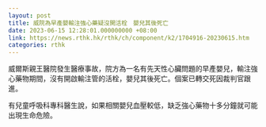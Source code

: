 ```yaml
---
layout: post
title: 威院為早產嬰輸注強心藥疑沒開活栓　嬰兒其後死亡
date: 2023-06-15 12:28:01.000000000 +08:00
link: https://news.rthk.hk/rthk/ch/component/k2/1704916-20230615.htm
categories: rthk
---
```


威爾斯親王醫院發生醫療事故，院方為一名有先天性心臟問題的早產嬰兒，輸注強心藥物期間，沒有開啟輸注管的活栓，嬰兒其後死亡。個案已轉交死因裁判官跟進。

有兒童呼吸科專科醫生說，如果相關嬰兒血壓較低，缺乏強心藥物十多分鐘就可能出現生命危險。
